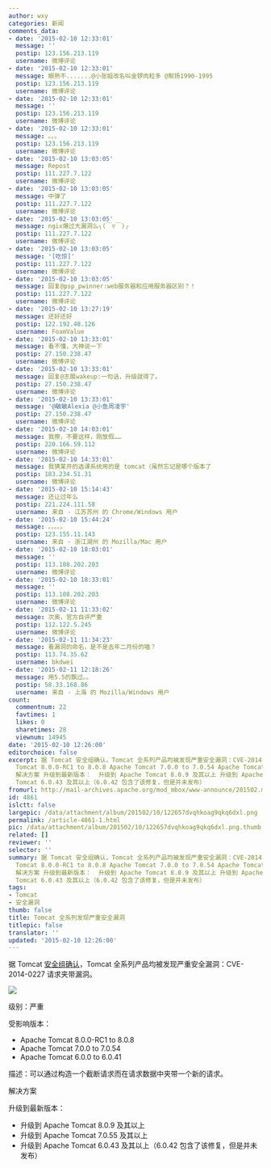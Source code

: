 ```yaml
---
author: wxy
categories: 新闻
comments_data:
- date: '2015-02-10 12:33:01'
  message: ''
  postip: 123.156.213.119
  username: 微博评论
- date: '2015-02-10 12:33:01'
  message: 眼熟不.......@小张姐改名叫金锣肉粒多 @絮扬1990-1995
  postip: 123.156.213.119
  username: 微博评论
- date: '2015-02-10 12:33:01'
  message: ''
  postip: 123.156.213.119
  username: 微博评论
- date: '2015-02-10 12:33:01'
  message: 。。。
  postip: 123.156.213.119
  username: 微博评论
- date: '2015-02-10 13:03:05'
  message: Repost
  postip: 111.227.7.122
  username: 微博评论
- date: '2015-02-10 13:03:05'
  message: 中弹了
  postip: 111.227.7.122
  username: 微博评论
- date: '2015-02-10 13:03:05'
  message: ngix爆过大漏洞么╮(￣▽￣)╭
  postip: 111.227.7.122
  username: 微博评论
- date: '2015-02-10 13:03:05'
  message: '[吃惊]'
  postip: 111.227.7.122
  username: 微博评论
- date: '2015-02-10 13:03:05'
  message: 回复@psp_pwinner:web服务器和应用服务器区别？！
  postip: 111.227.7.122
  username: 微博评论
- date: '2015-02-10 13:27:19'
  message: 还好还好
  postip: 122.192.48.126
  username: FoamValue
- date: '2015-02-10 13:33:01'
  message: 看不懂，大神说一下
  postip: 27.150.238.47
  username: 微博评论
- date: '2015-02-10 13:33:01'
  message: 回复@志展wakeup:一句话，升级就得了。
  postip: 27.150.238.47
  username: 微博评论
- date: '2015-02-10 13:33:01'
  message: '@敏敏Alexia @小鱼周凌宇'
  postip: 27.150.238.47
  username: 微博评论
- date: '2015-02-10 14:03:01'
  message: 我擦，不要这样，刚放假……
  postip: 220.166.59.112
  username: 微博评论
- date: '2015-02-10 14:33:01'
  message: 我猜某开的选课系统用的是 tomcat（虽然忘记是哪个版本了
  postip: 183.234.51.31
  username: 微博评论
- date: '2015-02-10 15:14:43'
  message: 还让过年么
  postip: 221.224.111.58
  username: 来自 - 江苏苏州 的 Chrome/Windows 用户
- date: '2015-02-10 15:44:24'
  message: 。。。。。
  postip: 123.155.11.143
  username: 来自 - 浙江湖州 的 Mozilla/Mac 用户
- date: '2015-02-10 18:03:01'
  message: ''
  postip: 113.108.202.203
  username: 微博评论
- date: '2015-02-10 18:33:01'
  message: ''
  postip: 113.108.202.203
  username: 微博评论
- date: '2015-02-11 11:33:02'
  message: 次奥，官方自评严重
  postip: 112.122.5.245
  username: 微博评论
- date: '2015-02-11 11:34:23'
  message: 看漏洞的命名，是不是去年二月份的喵？
  postip: 113.74.35.62
  username: bkdwei
- date: '2015-02-11 12:18:26'
  message: 用5.5的飘过。。
  postip: 58.33.168.86
  username: 来自 - 上海 的 Mozilla/Windows 用户
count:
  commentnum: 22
  favtimes: 1
  likes: 0
  sharetimes: 28
  viewnum: 14945
date: '2015-02-10 12:26:00'
editorchoice: false
excerpt: 据 Tomcat 安全组确认，Tomcat 全系列产品均被发现严重安全漏洞：CVE-2014-0227 请求夹带漏洞。  级别：严重 受影响版本：  Apache
  Tomcat 8.0.0-RC1 to 8.0.8 Apache Tomcat 7.0.0 to 7.0.54 Apache Tomcat 6.0.0 to 6.0.41  描述：可以通过构造一个截断请求而在请求数据中夹带一个新的请求。
  解决方案 升级到最新版本：  升级到 Apache Tomcat 8.0.9 及其以上 升级到 Apache Tomcat 7.0.55 及其以上 升级到 Apache
  Tomcat 6.0.43 及其以上（6.0.42 包含了该修复，但是并未发布）
fromurl: http://mail-archives.apache.org/mod_mbox/www-announce/201502.mbox/%3C54D87A0F.7010400@apache.org%3E
id: 4861
islctt: false
largepic: /data/attachment/album/201502/10/122657dvqhkoag9qkq6dxl.png
permalink: /article-4861-1.html
pic: /data/attachment/album/201502/10/122657dvqhkoag9qkq6dxl.png.thumb.jpg
related: []
reviewer: ''
selector: ''
summary: 据 Tomcat 安全组确认，Tomcat 全系列产品均被发现严重安全漏洞：CVE-2014-0227 请求夹带漏洞。  级别：严重 受影响版本：  Apache
  Tomcat 8.0.0-RC1 to 8.0.8 Apache Tomcat 7.0.0 to 7.0.54 Apache Tomcat 6.0.0 to 6.0.41  描述：可以通过构造一个截断请求而在请求数据中夹带一个新的请求。
  解决方案 升级到最新版本：  升级到 Apache Tomcat 8.0.9 及其以上 升级到 Apache Tomcat 7.0.55 及其以上 升级到 Apache
  Tomcat 6.0.43 及其以上（6.0.42 包含了该修复，但是并未发布）
tags:
- Tomcat
- 安全漏洞
thumb: false
title: Tomcat 全系列发现严重安全漏洞
titlepic: false
translator: ''
updated: '2015-02-10 12:26:00'
---
```


据 Tomcat [安全组确认](http://mail-archives.apache.org/mod_mbox/www-announce/201502.mbox/%3C54D87A0F.7010400@apache.org%3E)，Tomcat 全系列产品均被发现严重安全漏洞：CVE-2014-0227 请求夹带漏洞。


![](/data/attachment/album/201502/10/122657dvqhkoag9qkq6dxl.png)


级别：严重


受影响版本：


* Apache Tomcat 8.0.0-RC1 to 8.0.8
* Apache Tomcat 7.0.0 to 7.0.54
* Apache Tomcat 6.0.0 to 6.0.41


描述：可以通过构造一个截断请求而在请求数据中夹带一个新的请求。


解决方案


升级到最新版本：


* 升级到 Apache Tomcat 8.0.9 及其以上
* 升级到 Apache Tomcat 7.0.55 及其以上
* 升级到 Apache Tomcat 6.0.43 及其以上（6.0.42 包含了该修复，但是并未发布）